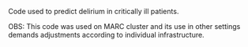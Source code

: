 Code used to predict delirium in critically ill patients. 

OBS: This code was used on MARC cluster and its use in other settings demands adjustments according to individual infrastructure.
